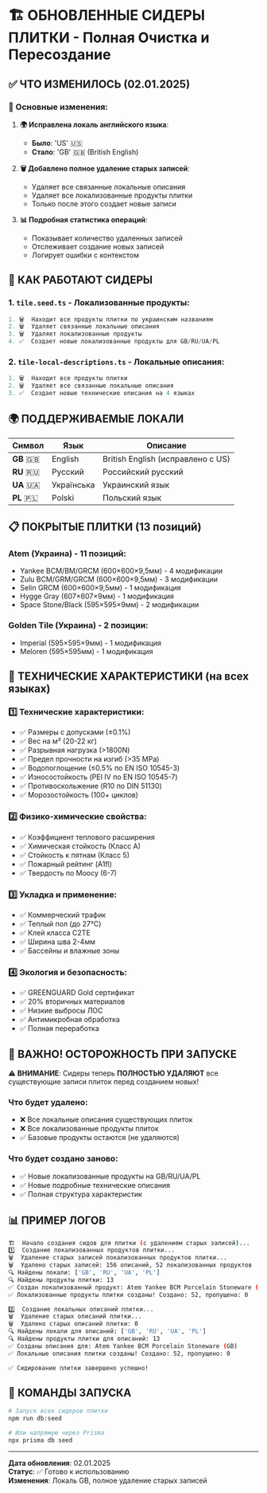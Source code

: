 # 🏗️ ОБНОВЛЕННЫЕ СИДЕРЫ ПЛИТКИ - Полная Очистка и Пересоздание

## ✅ ЧТО ИЗМЕНИЛОСЬ (02.01.2025)

### 🔄 Основные изменения:

1. **🌍 Исправлена локаль английского языка**: 
   - **Было**: 'US' 🇺🇸
   - **Стало**: 'GB' 🇬🇧 (British English)

2. **🗑️ Добавлено полное удаление старых записей**:
   - Удаляет все связанные локальные описания 
   - Удаляет все локализованные продукты плитки
   - Только после этого создает новые записи

3. **📊 Подробная статистика операций**:
   - Показывает количество удаленных записей
   - Отслеживает создание новых записей
   - Логирует ошибки с контекстом

## 🚀 КАК РАБОТАЮТ СИДЕРЫ

### 1. `tile.seed.ts` - Локализованные продукты:
```typescript
1. 🗑️  Находит все продукты плитки по украинским названиям
2. 🗑️  Удаляет связанные локальные описания  
3. 🗑️  Удаляет локализованные продукты
4. ✅  Создает новые локализованные продукты для GB/RU/UA/PL
```

### 2. `tile-local-descriptions.ts` - Локальные описания:
```typescript
1. 🗑️  Находит все продукты плитки
2. 🗑️  Удаляет все связанные локальные описания
3. ✅  Создает новые технические описания на 4 языках
```

## 🌍 ПОДДЕРЖИВАЕМЫЕ ЛОКАЛИ

| Символ | Язык | Описание |
|--------|------|----------|
| **GB** 🇬🇧 | English | British English (исправлено с US) |
| **RU** 🇷🇺 | Русский | Российский русский |  
| **UA** 🇺🇦 | Українська | Украинский язык |
| **PL** 🇵🇱 | Polski | Польский язык |

## 📋 ПОКРЫТЫЕ ПЛИТКИ (13 позиций)

### Atem (Украина) - 11 позиций:
- Yankee BCM/BM/GRCM (600×600×9,5мм) - 4 модификации
- Zulu BCM/GRM/GRCM (600×600×9,5мм) - 3 модификации  
- Selin GRCM (600×600×9,5мм) - 1 модификация
- Hygge Gray (607×607×9мм) - 1 модификация
- Space Stone/Black (595×595×9мм) - 2 модификации

### Golden Tile (Украина) - 2 позиции:
- Imperial (595×595×9мм) - 1 модификация
- Meloren (595×595мм) - 1 модификация

## 🔧 ТЕХНИЧЕСКИЕ ХАРАКТЕРИСТИКИ (на всех языках)

### 1️⃣ Технические характеристики:
- ✅ Размеры с допусками (±0.1%)
- ✅ Вес на м² (20-22 кг) 
- ✅ Разрывная нагрузка (>1800N)
- ✅ Предел прочности на изгиб (>35 MPa)
- ✅ Водопоглощение (≤0.5% по EN ISO 10545-3)
- ✅ Износостойкость (PEI IV по EN ISO 10545-7)
- ✅ Противоскольжение (R10 по DIN 51130)
- ✅ Морозостойкость (100+ циклов)

### 2️⃣ Физико-химические свойства:
- ✅ Коэффициент теплового расширения
- ✅ Химическая стойкость (Класс А)  
- ✅ Стойкость к пятнам (Класс 5)
- ✅ Пожарный рейтинг (A1fl)
- ✅ Твердость по Моосу (6-7)

### 3️⃣ Укладка и применение:
- ✅ Коммерческий трафик
- ✅ Теплый пол (до 27°C)
- ✅ Клей класса C2TE
- ✅ Ширина шва 2-4мм
- ✅ Бассейны и влажные зоны

### 4️⃣ Экология и безопасность:
- ✅ GREENGUARD Gold сертификат
- ✅ 20% вторичных материалов
- ✅ Низкие выбросы ЛОС
- ✅ Антимикробная обработка
- ✅ Полная переработка

## 🚨 ВАЖНО! ОСТОРОЖНОСТЬ ПРИ ЗАПУСКЕ

⚠️  **ВНИМАНИЕ**: Сидеры теперь **ПОЛНОСТЬЮ УДАЛЯЮТ** все существующие записи плиток перед созданием новых!

### Что будет удалено:
- ❌ Все локальные описания существующих плиток
- ❌ Все локализованные продукты плиток
- ✅ Базовые продукты остаются (не удаляются)

### Что будет создано заново:
- ✅ Новые локализованные продукты на GB/RU/UA/PL
- ✅ Новые подробные технические описания
- ✅ Полная структура характеристик

## 📊 ПРИМЕР ЛОГОВ

```bash
🏗️  Начало создания сидов для плитки (с удалением старых записей)...
1️⃣  Создание локализованных продуктов плитки...
🗑️  Удаление старых записей локализованных продуктов плитки...
🗑️  Удалено старых записей: 156 описаний, 52 локализованных продуктов
🔍 Найдены локали: ['GB', 'RU', 'UA', 'PL'] 
🔍 Найдены продукты плитки: 13
✅ Создан локализованный продукт: Atem Yankee BCM Porcelain Stoneware (GB)
✅ Локализованные продукты плитки созданы! Создано: 52, пропущено: 0

2️⃣  Создание локальных описаний плитки...
🗑️  Удаление старых описаний плитки...
🗑️  Удалено старых описаний плитки: 0
🔍 Найдены локали для описаний: ['GB', 'RU', 'UA', 'PL']
🔍 Найдены продукты плитки для описаний: 13
✅ Созданы описания для: Atem Yankee BCM Porcelain Stoneware (GB)
✅ Локальные описания плитки созданы! Создано: 52, пропущено: 0

✅ Сидирование плитки завершено успешно!
```

## 🔄 КОМАНДЫ ЗАПУСКА

```bash
# Запуск всех сидеров плитки
npm run db:seed

# Или напрямую через Prisma
npx prisma db seed
```

---
**Дата обновления**: 02.01.2025  
**Статус**: ✅ Готово к использованию  
**Изменения**: Локаль GB, полное удаление старых записей
